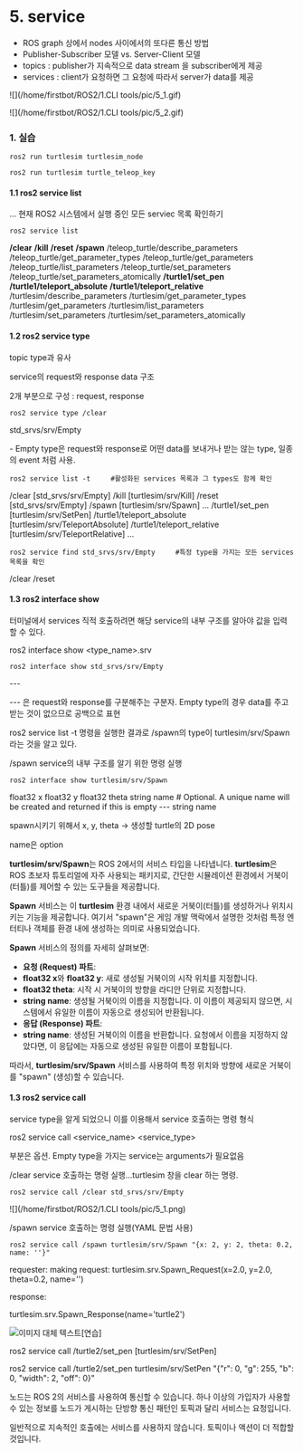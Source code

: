 # 5. service



- ROS graph 상에서 nodes 사이에서의 또다른 통신 방법
- Publisher-Subscriber 모델 vs. Server-Client 모델
- topics : publisher가 지속적으로 data stream 을 subscriber에게 제공
- services : client가 요청하면 그 요청에 따라서 server가 data를 제공

![](/home/firstbot/ROS2/1.CLI tools/pic/5_1.gif)

![](/home/firstbot/ROS2/1.CLI tools/pic/5_2.gif)

### 1. 실습

```
ros2 run turtlesim turtlesim_node
```

```
ros2 run turtlesim turtle_teleop_key
```



#### 1.1 ros2 service list

... 현재 ROS2 시스템에서 실행 중인 모든 serviec 목록 확인하기

```
ros2 service list
```

**/clear**
**/kill**
**/reset**
**/spawn**
/teleop_turtle/describe_parameters
/teleop_turtle/get_parameter_types
/teleop_turtle/get_parameters
/teleop_turtle/list_parameters
/teleop_turtle/set_parameters
/teleop_turtle/set_parameters_atomically
**/turtle1/set_pen**
**/turtle1/teleport_absolute**
**/turtle1/teleport_relative**
/turtlesim/describe_parameters
/turtlesim/get_parameter_types
/turtlesim/get_parameters
/turtlesim/list_parameters
/turtlesim/set_parameters
/turtlesim/set_parameters_atomically



#### 1.2 ros2 service type

topic type과 유사

service의 request와 response data 구조

2개 부분으로 구성 : request, response

```
ros2 service type /clear
```

std_srvs/srv/Empty

\- Empty type은 request와 response로 어떤 data를 보내거나 받는 않는 type, 일종의 event 처럼 사용.

```
ros2 service list -t     #활성화된 services 목록과 그 types도 함께 확인
```

/clear [std_srvs/srv/Empty]
/kill [turtlesim/srv/Kill]
/reset [std_srvs/srv/Empty]
/spawn [turtlesim/srv/Spawn]
...
/turtle1/set_pen [turtlesim/srv/SetPen]
/turtle1/teleport_absolute [turtlesim/srv/TeleportAbsolute]
/turtle1/teleport_relative [turtlesim/srv/TeleportRelative]
...

```
ros2 service find std_srvs/srv/Empty     #특정 type을 가지는 모든 services 목록을 확인
```

/clear
/reset



#### 1.3 ros2 interface show

터미널에서 services 직적 호출하려면 해당 service의 내부 구조를 알아야 값을 입력할 수 있다.

ros2 interface show <type_name>.srv

```
ros2 interface show std_srvs/srv/Empty
```

\---

--- 은 request와 response를 구분해주는 구분자. Empty type의 경우 data를 주고 받는 것이 없으므로 공백으로 표현

ros2 service list -t 명령을 실행한 결과로 /spawn의 type이 turtlesim/srv/Spawn 라는 것을 알고 있다.

/spawn service의 내부 구조를 알기 위한 명령 실행

```
ros2 interface show turtlesim/srv/Spawn
```

float32 x
float32 y
float32 theta
string name # Optional.  A unique name will be created and returned if this is empty
\---
string name

spawn시키기 위해서 x, y, theta -> 생성할 turtle의 2D pose

name은 option



**turtlesim/srv/Spawn**는 ROS 2에서의 서비스 타입을 나타냅니다. **turtlesim**은 ROS 초보자 튜토리얼에 자주 사용되는 패키지로, 간단한 시뮬레이션 환경에서 거북이(터틀)를 제어할 수 있는 도구들을 제공합니다.

**Spawn** 서비스는 이 **turtlesim** 환경 내에서 새로운 거북이(터틀)를 생성하거나 위치시키는 기능을 제공합니다. 여기서 "spawn"은 게임 개발 맥락에서 설명한 것처럼 특정 엔터티나 객체를 환경 내에 생성하는 의미로 사용되었습니다.

**Spawn** 서비스의 정의를 자세히 살펴보면:

- **요청 (Request) 파트**:
- **float32 x**와 **float32 y**: 새로 생성될 거북이의 시작 위치를 지정합니다.
- **float32 theta**: 시작 시 거북이의 방향을 라디안 단위로 지정합니다.
- **string name**: 생성될 거북이의 이름을 지정합니다. 이 이름이 제공되지 않으면, 시스템에서 유일한 이름이 자동으로 생성되어 반환됩니다.
- **응답 (Response) 파트**:
- **string name**: 생성된 거북이의 이름을 반환합니다. 요청에서 이름을 지정하지 않았다면, 이 응답에는 자동으로 생성된 유일한 이름이 포함됩니다.

따라서, **turtlesim/srv/Spawn** 서비스를 사용하여 특정 위치와 방향에 새로운 거북이를 "spawn" (생성)할 수 있습니다.



#### 1.3 ros2 service call

service type을 알게 되었으니 이를 이용해서 service 호출하는 명령 형식

ros2 service call <service_name> <service_type> <arguments>

부분은 옵션. Empty type을 가지는 service는 arguments가 필요없음

/clear service 호출하는 명령 실행...turtlesim 창을 clear 하는 명령.

```
ros2 service call /clear std_srvs/srv/Empty
```

![](/home/firstbot/ROS2/1.CLI tools/pic/5_1.png)

/spawn service 호출하는 명령 실행(YAML 문법 사용)

```
ros2 service call /spawn turtlesim/srv/Spawn "{x: 2, y: 2, theta: 0.2, name: ''}"
```

requester: making request: turtlesim.srv.Spawn_Request(x=2.0, y=2.0, theta=0.2, name='')



response:

turtlesim.srv.Spawn_Response(name='turtle2')

<img src="/home/firstbot/ROS2/1.CLI%20tools/pic/5_2.png" alt="이미지 대체 텍스트" style="float: left;">



[연습]

ros2 service call /turtle2/set_pen [turtlesim/srv/SetPen]

ros2 service call /turtle2/set_pen turtlesim/srv/SetPen "{\"r\": 0, \"g\": 255, \"b\": 0, \"width\": 2, \"off\": 0}"



노드는 ROS 2의 서비스를 사용하여 통신할 수 있습니다. 하나 이상의 가입자가 사용할 수 있는 정보를 노드가 게시하는 단방향 통신 패턴인 토픽과 달리 서비스는 요청입니다.

일반적으로 지속적인 호출에는 서비스를 사용하지 않습니다. 토픽이나 액션이 더 적합할 것입니다.